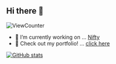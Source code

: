 ## Hi there 👋
![ViewCounter](https://komarev.com/ghpvc/?username=i7s7-ymp)



- 🔭 I’m currently working on ... [Nifty](https://engineering.nifty.co.jp/category/blog)
- 💁 Check out my portfolio! ... [click here](https://i7s7-ymp.github.io/)

[![GitHub stats](https://github-readme-stats.vercel.app/api?username=i7s7-ymp&show_icons=true&theme=github_dark_dimmed)](https://github.com/anuraghazra/github-readme-stats)

